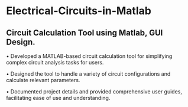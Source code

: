 # Electrical-Circuits-in-Matlab

## Circuit Calculation Tool using Matlab, GUI Design.
• Developed a MATLAB-based circuit calculation tool for simplifying complex circuit analysis tasks for users.

• Designed the tool to handle a variety of circuit configurations and calculate relevant parameters.

• Documented project details and provided comprehensive user guides, facilitating ease of use and understanding.
